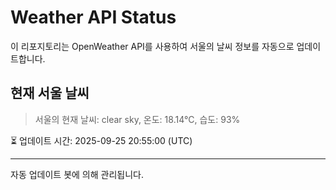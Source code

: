 
# Weather API Status

이 리포지토리는 OpenWeather API를 사용하여 서울의 날씨 정보를 자동으로 업데이트합니다.

## 현재 서울 날씨
> 서울의 현재 날씨: clear sky, 온도: 18.14°C, 습도: 93%

⏳ 업데이트 시간: 2025-09-25 20:55:00 (UTC)

---
자동 업데이트 봇에 의해 관리됩니다.
